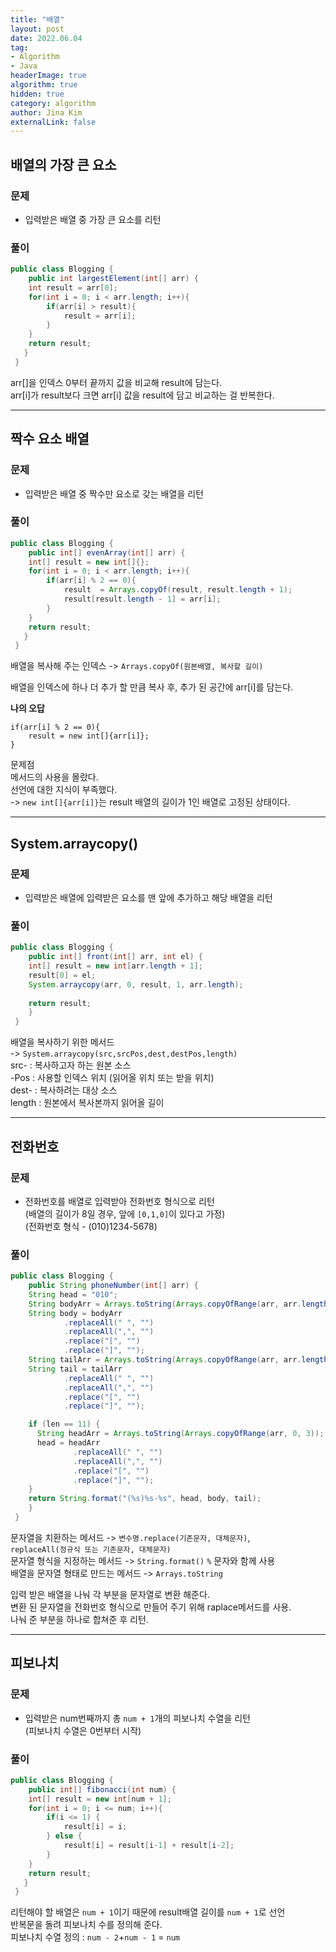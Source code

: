 ```yaml
---
title: "배열"
layout: post
date: 2022.06.04
tag:
- Algorithm
- Java
headerImage: true
algorithm: true
hidden: true 
category: algorithm
author: Jina Kim
externalLink: false
---
```


## 배열의 가장 큰 요소
### 문제  
- 입력받은 배열 중 가장 큰 요소를 리턴   

### 풀이  
```java
public class Blogging {
	public int largestElement(int[] arr) {
    int result = arr[0];
    for(int i = 0; i < arr.length; i++){
    	if(arr[i] > result){
        	result = arr[i];
        }
    }
    return result;
   }
 }
```
arr&#91;&#93;을 인덱스 0부터 끝까지 값을 비교해 result에 담는다.  
arr&#91;i&#93;가 result보다 크면 arr&#91;i&#93; 값을 result에 담고 비교하는 걸 반복한다.  


-----
## 짝수 요소 배열
### 문제  
- 입력받은 배열 중 짝수만 요소로 갖는 배열을 리턴  

### 풀이  
```java
public class Blogging {
	public int[] evenArray(int[] arr) {
    int[] result = new int[]{};
    for(int i = 0; i < arr.length; i++){
    	if(arr[i] % 2 == 0){
        	result  = Arrays.copyOf(result, result.length + 1);
            result[result.length - 1] = arr[i];
        }
    }
    return result;
   }
 }
```
배열을 복사해 주는 인덱스 -> `Arrays.copyOf(원본배열, 복사할 길이)`    

배열을 인덱스에 하나 더 추가 할 만큼 복사 후, 추가 된 공간에 arr&#91;i&#93;를 담는다.   

**나의 오답**   
```
if(arr[i] % 2 == 0){
	result = new int[]{arr[i]};
}
```
문제점  
메서드의 사용을 몰랐다.   
선언에 대한 지식이 부족했다.   
-> `new int[]{arr[i]}`는 result 배열의 길이가 1인 배열로 고정된 상태이다.  

-----
## System.arraycopy()
### 문제  
- 입력받은 배열에 입력받은 요소를 맨 앞에 추가하고 해당 배열을 리턴  

### 풀이  
```java
public class Blogging {
	public int[] front(int[] arr, int el) {
    int[] result = new int[arr.length + 1];
    result[0] = el;
    System.arraycopy(arr, 0, result, 1, arr.length);
    
    return result;
    }
 }
```
배열을 복사하기 위한 메서드   
-> `System.arraycopy(src,srcPos,dest,destPos,length)`  
src- : 복사하고자 하는 원본 소스   
-Pos : 사용할 인덱스 위치 (읽어올 위치 또는 받을 위치)    
dest- : 복사하려는 대상 소스  
length : 원본에서 복사본까지 읽어올 길이    

-----
## 전화번호
### 문제  
- 전화번호를 배열로 입력받아 전화번호 형식으로 리턴  
(배열의 길이가 8일 경우, 앞에 `[0,1,0]`이 있다고 가정)  
(전화번호 형식 -  (010)1234-5678)  

### 풀이  
```java
public class Blogging {
	public String phoneNumber(int[] arr) {
    String head = "010";
    String bodyArr = Arrays.toString(Arrays.copyOfRange(arr, arr.length - 8, arr.length - 4));
    String body = bodyArr
            .replaceAll(" ", "")
            .replaceAll(",", "")
            .replace("[", "")
            .replace("]", "");
    String tailArr = Arrays.toString(Arrays.copyOfRange(arr, arr.length - 4, arr.length));
    String tail = tailArr
            .replaceAll(" ", "")
            .replaceAll(",", "")
            .replace("[", "")
            .replace("]", "");

    if (len == 11) {
      String headArr = Arrays.toString(Arrays.copyOfRange(arr, 0, 3));
      head = headArr
              .replaceAll(" ", "")
              .replaceAll(",", "")
              .replace("[", "")
              .replace("]", "");
    }
    return String.format("(%s)%s-%s", head, body, tail);
    }
 }
```
문자열을 치환하는 메서드 -> `변수명.replace(기존문자, 대체문자)`,  
`replaceAll(정규식 또는 기존문자, 대체문자)`   
문자열 형식을 지정하는 메서드 -> `String.format()` `%` 문자와 함께 사용   
배열을 문자열 형태로 만드는 메서드 -> `Arrays.toString`   

입력 받은 배열을 나눠 각 부분을 문자열로 변환 해준다.   
변환 된 문자열을 전화번호 형식으로 만들어 주기 위해 raplace메서드를 사용.   
나눠 준 부분을 하나로 합쳐준 후 리턴.  

-----
## 피보나치
### 문제  
- 입력받은 num번째까지 총 `num + 1`개의 피보나치 수열을 리턴   
(피보나치 수열은 0번부터 시작)  

### 풀이  
```java
public class Blogging {
	public int[] fibonacci(int num) {
    int[] result = new int[num + 1];
    for(int i = 0; i <= num; i++){
    	if(i <= 1) {
    		result[i] = i;
    	} else {
        	result[i] = result[i-1] + result[i-2];
        }
    }
    return result;
   }
 }
```
리턴해야 할 배열은 `num + 1`이기 때문에 result배열 길이를 `num + 1`로 선언   
반복문을 돌려 피보나치 수를 정의해 준다.  
피보나치 수열 정의 : `num - 2`+`num - 1` = `num`  
 

 
